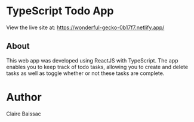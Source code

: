 # TypeScript Todo App
View the live site at: https://wonderful-gecko-0b17f7.netlify.app/
## About
This web app was developed using ReactJS with TypeScript.
The app enables you to keep track of todo tasks, allowing you to create and delete tasks as well as toggle whether or not these tasks are complete.
# Author
Claire Baissac
